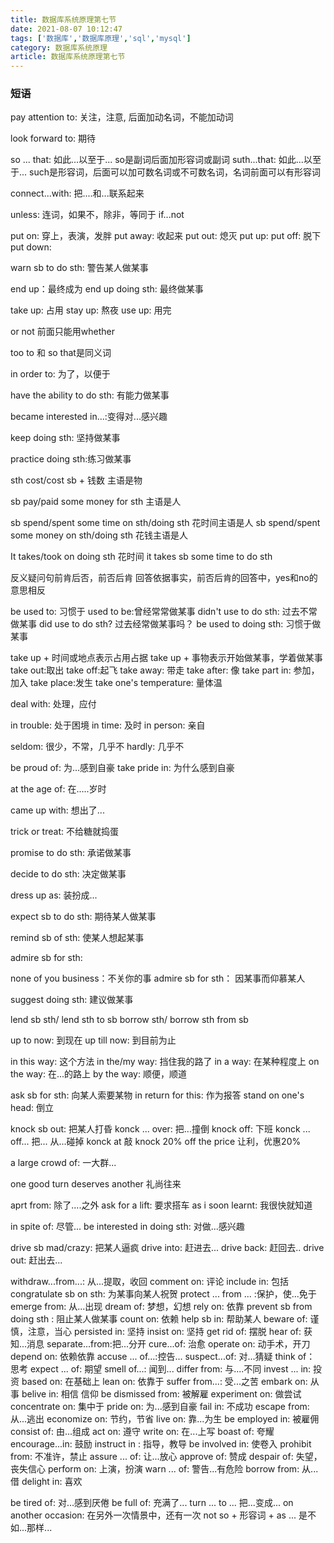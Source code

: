 ```yaml
---
title: 数据库系统原理第七节
date: 2021-08-07 10:12:47
tags: ['数据库','数据库原理','sql','mysql']
category: 数据库系统原理
article: 数据库系统原理第七节
---
```


### 短语

pay attention to: 关注，注意, 后面加动名词，不能加动词

look forward to: 期待

so ... that: 如此...以至于... so是副词后面加形容词或副词
suth...that: 如此...以至于... such是形容词，后面可以加可数名词或不可数名词，名词前面可以有形容词

connect...with: 把....和...联系起来

unless: 连词，如果不，除非，等同于 if...not

put on: 穿上，表演，发胖
put away: 收起来
put out: 熄灭
put up:
put off: 脱下
put down: 

warn sb to do sth: 警告某人做某事

end up：最终成为
end up doing sth: 最终做某事

take up: 占用
stay up: 熬夜
use up: 用完

or not 前面只能用whether

too to 和 so that是同义词

in order to: 为了，以便于

have the ability to do sth: 有能力做某事

became interested in...:变得对...感兴趣

keep doing sth: 坚持做某事

practice doing sth:练习做某事

sth cost/cost sb + 钱数 主语是物

sb pay/paid some money for sth 主语是人

sb spend/spent some time on sth/doing sth 花时间主语是人
sb spend/spent some money on sth/doing sth 花钱主语是人

It takes/took on doing sth 花时间
it takes sb some time to do sth

反义疑问句前肯后否，前否后肯
回答依据事实，前否后肯的回答中，yes和no的意思相反

be used to: 习惯于
used to be:曾经常常做某事
didn't use to do sth: 过去不常做某事
did use to do sth? 过去经常做某事吗？
be used to doing sth: 习惯于做某事

take up + 时间或地点表示占用占据
take up + 事物表示开始做某事，学着做某事
take out:取出
take off:起飞
take away: 带走
take after: 像
take part in: 参加，加入
take place:发生
take one's temperature: 量体温

deal with: 处理，应付

in trouble: 处于困境
in time: 及时
in person: 亲自

seldom: 很少，不常，几乎不
hardly: 几乎不

be proud of: 为...感到自豪
take pride in: 为什么感到自豪

at the age of: 在.....岁时

came up with: 想出了...

trick or treat: 不给糖就捣蛋

promise to do sth: 承诺做某事

decide to do sth: 决定做某事

dress up as: 装扮成...

expect sb to do sth: 期待某人做某事

remind sb of sth: 使某人想起某事

admire sb for sth: 

none of you business：不关你的事
admire sb for sth： 因某事而仰慕某人

suggest doing sth: 建议做某事

lend sb sth/ lend sth to sb
borrow sth/ borrow sth from sb

up to now: 到现在
up till now: 到目前为止

in this way: 这个方法
in the/my way: 挡住我的路了
in a way: 在某种程度上
on the way: 在...的路上
by the way: 顺便，顺道

ask sb for sth: 向某人索要某物
in return for this: 作为报答
stand on one's head: 倒立

knock sb out: 把某人打昏
konck ... over: 把...撞倒
knock off: 下班
konck ... off... 把... 从...碰掉
konck at 敲
knock 20% off the price 让利，优惠20%

a large crowd of: 一大群...

one good turn deserves another 礼尚往来


aprt from: 除了....之外
ask for a lift: 要求搭车
as i soon learnt: 我很快就知道

in spite of: 尽管...
be interested in doing sth: 对做...感兴趣

drive sb mad/crazy: 把某人逼疯
drive into: 赶进去...
drive back: 赶回去..
drive out: 赶出去...

withdraw...from...: 从...提取，收回
comment on: 评论
include in: 包括
congratulate sb on sth: 为某事向某人祝贺
protect ... from ... :保护，使...免于
emerge from: 从...出现
dream of: 梦想，幻想
rely on: 依靠
prevent sb from doing sth : 阻止某人做某事
count on: 依赖
help sb in: 帮助某人
beware of: 谨慎，注意，当心
persisted in: 坚持
insist on: 坚持
get rid of: 摆脱
hear of: 获知...消息
separate...from:把...分开
cure...of: 治愈
operate on: 动手术，开刀
depend on: 依赖依靠
accuse ... of...:控告...
suspect...of: 对...猜疑
think of： 思考
expect ... of: 期望
smell of...: 闻到...
differ from: 与....不同
invest ... in: 投资
based on: 在基础上
lean on: 依靠于
suffer from...: 受...之苦
embark on: 从事
belive in: 相信 信仰
be dismissed from: 被解雇
experiment on: 做尝试
concentrate on: 集中于
pride on: 为...感到自豪
fail in: 不成功
escape from: 从...逃出
economize on: 节约，节省
live on: 靠...为生
be employed in: 被雇佣
consist of: 由...组成
act on: 遵守
write on: 在...上写
boast of: 夸耀
encourage...in: 鼓励
instruct in : 指导，教导
be involved in: 使卷入
prohibit from: 不准许，禁止
assure ... of: 让...放心
approve of: 赞成
despair of: 失望，丧失信心
perform on: 上演，扮演
warn ... of: 警告...有危险
borrow from: 从...借
delight in: 喜欢

be tired of: 对...感到厌倦
be full of: 充满了...
turn ... to ... 把...变成...
on another occasion: 在另外一次情景中，还有一次
not so + 形容词 + as ... 是不如...那样...